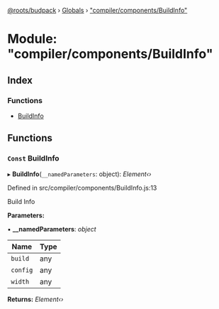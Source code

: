 [@roots/budpack](../README.md) › [Globals](../globals.md) › ["compiler/components/BuildInfo"](_compiler_components_buildinfo_.md)

# Module: "compiler/components/BuildInfo"

## Index

### Functions

* [BuildInfo](_compiler_components_buildinfo_.md#const-buildinfo)

## Functions

### `Const` BuildInfo

▸ **BuildInfo**(`__namedParameters`: object): *Element‹›*

Defined in src/compiler/components/BuildInfo.js:13

Build Info

**Parameters:**

▪ **__namedParameters**: *object*

Name | Type |
------ | ------ |
`build` | any |
`config` | any |
`width` | any |

**Returns:** *Element‹›*
